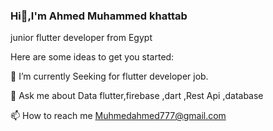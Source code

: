 ### Hi👋,I'm Ahmed Muhammed khattab


 junior flutter developer from Egypt

Here are some ideas to get you started:

🌱 I’m currently Seeking for flutter developer job.

💬 Ask me about Data flutter,firebase ,dart ,Rest Api ,database 

📫 How to reach me Muhmedahmed777@gmail.com

